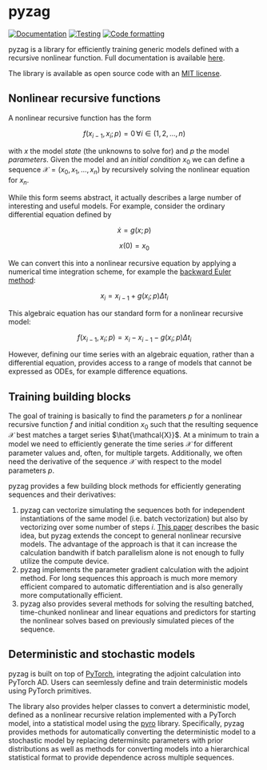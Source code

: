 # pyzag


[![Documentation](https://github.com/applied-material-modeling/pyzag/actions/workflows/build_docs.yml/badge.svg?branch=main)](https://applied-material-modeling.github.io/pyzag/) [![Testing](https://github.com/applied-material-modeling/pyzag/actions/workflows/run_tests.yml/badge.svg?branch=main)](https://github.com/applied-material-modeling/pyzag/actions/workflows/run_tests.yml) [![Code formatting](https://github.com/applied-material-modeling/pyzag/actions/workflows/formatting_check.yml/badge.svg?branch=main)](https://github.com/applied-material-modeling/pyzag/actions/workflows/formatting_check.yml)

pyzag is a library for efficiently training generic models defined with a recursive nonlinear function.  Full documentation is available [here](https://applied-material-modeling.github.io/pyzag/).

The library is available as open source code with an [MIT license](https://raw.githubusercontent.com/applied-material-modeling/pyzag/main/LICENSE).

## Nonlinear recursive functions

A nonlinear recursive function has the form

$$f\left(x_{i-1}, x_i; p\right) =0 \, \forall i \in \left(1,2,\ldots,n \right)$$

with $x$ the model *state* (the unknowns to solve for) and $p$ the model *parameters*.  Given the model and an *initial condition* $x_0$ we can define a sequence $\mathcal{X} = \left(x_0, x_1, \ldots, x_n \right)$ by recursively solving the nonlinear equation for $x_n$.

While this form seems abstract, it actually describes a large number of interesting and useful models.  For example, consider the ordinary differential equation defined by

$$\dot{x} = g\left(x; p \right)$$

$$x(0) = x_0$$

We can convert this into a nonlinear recursive equation by applying a numerical time integration scheme, for example the [backward Euler method](https://en.wikipedia.org/wiki/Backward_Euler_method):

$$x_{i} = x_{i-1} + g(x_i; p) \Delta t_i $$

This algebraic equation has our standard form for a nonlinear recursive model:

$$f\left(x_{i-1}, x_i; p \right) = x_i - x_{i-1} - g(x_i; p) \Delta t_i $$

However, defining our time series with an algebraic equation, rather than a differential equation, provides access to a range of models that cannot be expressed as ODEs, for example difference equations.

## Training building blocks

The goal of training is basically to find the parameters $p$ for a nonlinear recursive function $f$ and initial condition $x_0$ such that the resulting sequence $\mathcal{X}$ best matches a target series $\hat{\mathcal{X}}$.  At a minimum to train a model we need to efficiently generate the time series $\mathcal{X}$ for different parameter values and, often, for multiple targets.  Additionally, we often need the derivative of the sequence $\mathcal{X}$ with respect to the model parameters $p$.

pyzag provides a few building block methods for efficiently generating sequences and their derivatives:

1. pyzag can vectorize simulating the sequences both for independent instantiations of the same model (i.e. batch vectorization) but also by vectorizing over some number of steps $i$.  [This paper](https://arxiv.org/abs/2310.08649) describes the basic idea, but pyzag extends the concept to general nonlinear recursive models.  The advantage of the approach is that it can increase the calculation bandwith if batch parallelism alone is not enough to fully utilize the compute device.
2. pyzag implements the parameter gradient calculation with the adjoint method.  For long sequences this approach is much more memory efficient compared to automatic differentiation and is also generally more computationally efficient.
3. pyzag also provides several methods for solving the resulting batched, time-chunked nonlinear and linear equations and predictors for starting the nonlinear solves based on previously simulated pieces of the sequence.

## Deterministic and stochastic models

pyzag is built on top of [PyTorch](https://pytorch.org/), integrating the adjoint calculation into PyTorch AD.  Users can seemlessly define and train deterministic models using PyTorch primitives.

The library also provides helper classes to convert a deterministic model, defined as a nonlinear recursive relation implemented with a PyTorch model, into a statistical model using the [pyro](https://pyro.ai/) library.  Specifically, pyzag provides methods for automatically converting the deterministic model to a stochastic model by replacing determinsitc parameters with prior distributions as well as methods for converting models into a hierarchical statistical format to provide dependence across multiple sequences.
